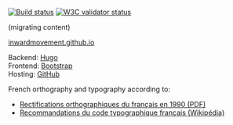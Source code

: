 [![Build status](https://travis-ci.org/inwardmovement/inwardmovement.github.io.svg?branch=source)](https://travis-ci.org/inwardmovement/inwardmovement.github.io)
[![W3C validator status](https://img.shields.io/badge/W3C-check-blue.svg)](https://validator.w3.org/check?uri=https://inwardmovement.github.io/)  

(migrating content)  

[inwardmovement.github.io](https://inwardmovement.github.io/)

Backend: [Hugo](https://gohugo.io/)  
Frontend: [Bootstrap](http://getbootstrap.com/)  
Hosting: [GitHub](https://pages.github.com/)  

French orthography and typography according to:  
- [Rectifications orthographiques du français en 1990 (PDF)](http://www.academie-francaise.fr/sites/academie-francaise.fr/files/rectifications_1990.pdf)  
- [Recommandations du code typographique français (Wikipédia)](https://fr.wikipedia.org/wiki/Espace_ins%C3%A9cable#En_France)  
